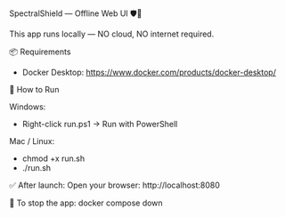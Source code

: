 SpectralShield — Offline Web UI 🛡️🎵

This app runs locally — NO cloud, NO internet required.

📦 Requirements
- Docker Desktop: https://www.docker.com/products/docker-desktop/

🚀 How to Run

Windows:
  - Right-click run.ps1 → Run with PowerShell

Mac / Linux:
  - chmod +x run.sh
  - ./run.sh

✅ After launch:
Open your browser:
  http://localhost:8080

🛑 To stop the app:
docker compose down
